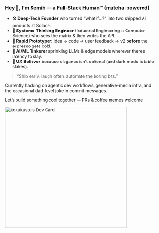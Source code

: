<!-- README.md / GitHub bio -->

### Hey 👋, I’m Semih — a **Full-Stack Human™** (matcha-powered)  

- 🛠 **Deep-Tech Founder** who turned “what if…?” into two shipped AI products at Solace.  
- 🧩 **Systems-Thinking Engineer** (Industrial Engineering × Computer Science) who sees the matrix & then writes the API.  
- 🚀 **Rapid Prototyper**: idea → code → user feedback → v2 **before** the espresso gets cold.  
- 🤖 **AI/ML Tinkerer** sprinkling LLMs & edge models wherever there’s latency to slay.  
- 🎨 **UX Believer** because elegance isn’t optional (and dark-mode is table stakes).  

> “Ship early, laugh often, automate the boring bits.”

Currently hacking on agentic dev workflows, generative-media infra, and the occasional dad-level joke in commit messages.  

Let’s build something cool together — PRs & coffee memes welcome!


<a href="https://app.daily.dev/koltukalti"><img src="https://api.daily.dev/devcards/408283d3c3ce47b2b02ce9fb43163aeb.png?r=ngs" width="400" alt="koltukustu's Dev Card"/></a>
